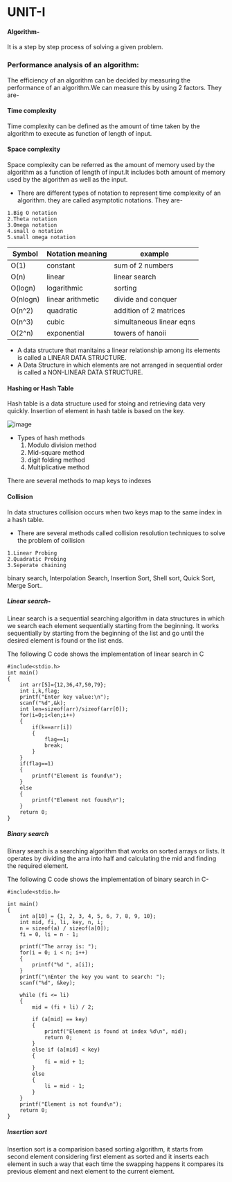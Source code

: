 # UNIT-I

#### Algorithm- 
It is a step by step process of solving a given problem.

### Performance analysis of an algorithm:
The efficiency of an algorithm can be decided by measuring the performance of an algorithm.We can measure this by using 2 factors.
They are-

#### Time complexity
Time complexity can be defined as the amount of time taken by the algorithm to execute as function of length of input.

#### Space complexity
Space complexity can be referred as the amount of memory used by the algorithm as a function of length of input.It includes both amount of memory used by the algorithm as well as the input.

- There are different types of notation to represent time complexity of an algorithm. they are called asymptotic notations.
They are-
```
1.Big O notation
2.Theta notation
3.Omega notation
4.small o notation
5.small omega notation
```

|Symbol   | Notation meaning  | example                |
|---------|-------------------|------------------------|
| O(1)    | constant          | sum of 2 numbers       |
| O(n)    | linear            | linear search          |
| O(logn) | logarithmic       | sorting                |
| O(nlogn)| linear arithmetic | divide and conquer     |
| O(n^2)  | quadratic         | addition of 2 matrices |
| O(n^3)  | cubic             |simultaneous linear eqns|
| O(2^n)  | exponential       | towers of hanoii       |

 - A data structure that manitains a linear relationship among its elements is called a LINEAR DATA STRUCTURE.
 - A Data Structure in which elements are not arranged in sequential order is called a NON-LINEAR DATA STRUCTURE.

#### Hashing or Hash Table
Hash table is a data structure used for stoing and retrieving data very quickly.
Insertion of element in hash table is based on the key.

![image](https://github.com/user-attachments/assets/9af6a500-202e-4ea4-bc4d-2fa8d6f8551f)

- Types of hash methods
  1. Modulo division method
  2. Mid-square method
  3. digit folding method
  4. Multiplicative method

There are several methods to map keys to indexes 
#### Collision
In data structures collision occurs when two keys map to the same index in a hash table.

- There are several methods called collision resolution techniques to solve the problem of collision
```
1.Linear Probing
2.Quadratic Probing
3.Seperate chaining
```

binary search, Interpolation Search,
Insertion Sort, Shell sort, Quick Sort, Merge Sort..

##### Linear search-
Linear search is a sequential searching algorithm in data structures in which we search each element sequentially starting from the beginning.
It works sequentially by starting from the beginning of the list and go until the desired element is found or the list ends.

The following C code shows the implementation of linear search in C
```
#include<stdio.h>
int main()
{
	int arr[5]={12,36,47,50,79};
	int i,k,flag;
	printf("Enter key value:\n");
	scanf("%d",&k);
	int len=sizeof(arr)/sizeof(arr[0]);
	for(i=0;i<len;i++)
	{
		if(k==arr[i])
		{
			flag==1;
			break;
		}
	}
	if(flag==1)
	{
		printf("Element is found\n");
	}
	else
	{
		printf("Element not found\n");
	}
	return 0;
}
```

##### Binary search
Binary search is a searching algorithm that works on sorted arrays or lists. It operates by dividing the arra into half and calculating the mid and finding the required element.

The following C code shows the implementation of binary search in C-

```
#include<stdio.h>

int main()
{
    int a[10] = {1, 2, 3, 4, 5, 6, 7, 8, 9, 10};  
    int mid, fi, li, key, n, i;
    n = sizeof(a) / sizeof(a[0]);  
    fi = 0, li = n - 1;
    
    printf("The array is: ");
    for(i = 0; i < n; i++)
    {
        printf("%d ", a[i]);
    }
    printf("\nEnter the key you want to search: ");
    scanf("%d", &key);
    
    while (fi <= li)
    {  
        mid = (fi + li) / 2;
        
        if (a[mid] == key)
        {
            printf("Element is found at index %d\n", mid);
            return 0; 
        }
        else if (a[mid] < key)
        {
            fi = mid + 1;
        }
        else
        {
            li = mid - 1;
        }
    }    
    printf("Element is not found\n"); 
    return 0;
}
```

##### Insertion sort
Insertion sort is a comparision based sorting algorithm, it starts from second element considering first element as sorted and it inserts each element in such a way that each time the swapping happens it compares its previous element and next element to the current element.

```

```
